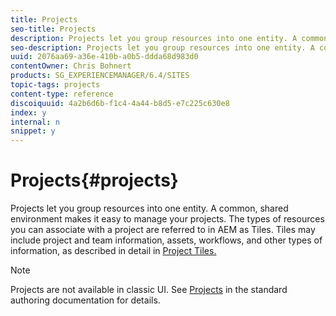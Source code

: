 ```yaml
---
title: Projects
seo-title: Projects
description: Projects let you group resources into one entity. A common, shared environment makes it easy to manage your projects.
seo-description: Projects let you group resources into one entity. A common, shared environment makes it easy to manage your projects.
uuid: 2076aa69-a36e-410b-a0b5-ddda68d983d0
contentOwner: Chris Bohnert
products: SG_EXPERIENCEMANAGER/6.4/SITES
topic-tags: projects
content-type: reference
discoiquuid: 4a2b6d6b-f1c4-4a44-b8d5-e7c225c630e8
index: y
internal: n
snippet: y
---
```


# Projects{#projects}

Projects let you group resources into one entity. A common, shared environment makes it easy to manage your projects. The types of resources you can associate with a project are referred to in AEM as Tiles. Tiles may include project and team information, assets, workflows, and other types of information, as described in detail in [Project Tiles.](#projecttiles)

>[!NOTE]
>
>Projects are not available in classic UI. See [Projects](../../../sites/authoring/using/projects.md) in the standard authoring documentation for details.

